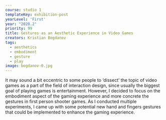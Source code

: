 ```yaml
---
course: studio 1
templateKey: exhibition-post
yearLevel: 'First'
year: "2020.2"
priority: 99
title: Gestures as an Aesthetic Experience in Video Games
creators: Kristian Bogdanov
tags:
  - aesthetics
  - embodiment
  - gesture
  - play
image: bogdanov-0.jpg
---
```


It may sound a bit eccentric to some people to ‘dissect’ the topic of video games as a part of the field of interaction design, since usually the biggest goal of playing games is entertainment. However, I decided to focus on the embodiment aspect of the gaming experience and more concrete the gestures in first person shooter games. As I conducted multiple experiments, I came up with some potential new hand and fingers gestures that could be implemented to enhance the gaming experience. 